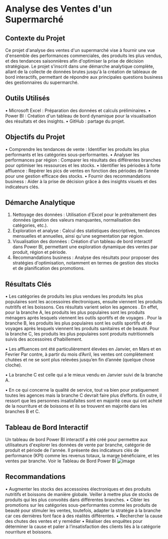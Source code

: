 # Analyse des Ventes d'un Supermarché 

## Contexte du Projet
Ce projet d'analyse des ventes d'un supermarché vise à fournir une vue d'ensemble des performances commerciales, des produits les plus vendus, et des tendances saisonnières afin d'optimiser la prise de décision stratégique. Le projet s'inscrit dans une démarche analytique complète, allant de la collecte de données brutes jusqu'à la création de tableaux de bord interactifs, permettant de répondre aux principales questions business des gestionnaires du supermarché.

## Outils Utilisés
•	Microsoft Excel : Préparation des données et calculs préliminaires.
•	Power BI : Création d'un tableau de bord dynamique pour la visualisation des résultats et des insights.
•	GitHub : partage du projet.

## Objectifs du Projet
•	Comprendre les tendances de vente : Identifier les produits les plus performants et les catégories sous-performantes.
•	Analyser les performances par région : Comparer les résultats des différentes branches pour optimiser les ressources et les stocks.
•	Identifier les périodes à forte affluence : Repérer les pics de ventes en fonction des périodes de l’année pour une gestion efficace des stocks.
•	Fournir des recommandations business : Aider à la prise de décision grâce à des insights visuels et des indicateurs clés.

## Démarche Analytique
1.	Nettoyage des données : Utilisation d'Excel pour le prétraitement des données (gestion des valeurs manquantes, normalisation des catégories, etc.).
2.	Exploration et analyse : Calcul des statistiques descriptives, tendances mensuelles et annuelles, ainsi qu'une segmentation par région.
3.	Visualisation des données : Création d'un tableau de bord interactif dans Power BI, permettant une exploration dynamique des ventes par produit, région et période.
4.	Recommandations business : Analyse des résultats pour proposer des stratégies d'optimisation, notamment en termes de gestion des stocks et de planification des promotions.

## Résultats Clés
•	Les catégories de produits les plus vendues les produits les plus populaires sont les accessoires électroniques, ensuite viennent les produits nutritifs et les boissons. Ces résultats varient selon les agences .
En effet, pour la branche A, les produits les plus populaires sont les produits ménagers après lesquels viennent les outils sportifs et de voyages .
Pour la branche B, les produits les plus populaires sont les outils sportifs et de voyages après lesquels viennent les produits sanitaires et de beauté.
Pour la branche C, les produits les plus populaires sont produits nutritionnels suivis des accessoires d’habillement.

•	Les affluences ont été particulièrement élevées en Janvier, en Mars et en Fevrier Par contre, à partir du mois d’Avril, les ventes ont complètement chutées et ne se sont plus relevées jusqu’en fin d’année (quelque chose cloche).

•	La branche C est celle qui a le mieux vendu en Janvier suivi de la branche A.

•	En ce qui concerne la qualité de service, tout va bien pour pratiquement toutes les agences mais la branche C devrait faire plus d’efforts. En outre, il ressort que les personnes insatisfaites sont en majorité ceux qui ont acheté de la nourriture et de boissons et ils se trouvent en majorité dans les branches B et C. 

## Tableau de Bord Interactif
Un tableau de bord Power BI interactif a été créé pour permettre aux utilisateurs d'explorer les données de vente par branche, catégorie de produit et période de l'année. Il présente des indicateurs clés de performance (KPI) comme les revenus totaux, la marge bénéficiaire, et les ventes par branche.
Voir le Tableau de Bord Power BI
![image](https://github.com/user-attachments/assets/71609959-ef8c-40d7-9776-309311b53771)


## Recommandations
•	Augmenter les stocks des accessoires électroniques et des produits nutritifs et boissons de manière globale. Veiller à mettre plus de stocks de produits qui les plus convoités dans différentes branches.
•	Cibler les promotions sur les catégories sous-performantes comme les produits de beauté pour stimuler les ventes, toutefois, adapter la stratégie à la branche  car ces dernières font face à des réalités différentes.
•	Rechercher la cause des chutes des ventes et y remédier
•	Réaliser des enquêtes pour déterminer la cause et palier à l’insatisfaction des clients liés à la catégorie nourriture et boissons.
